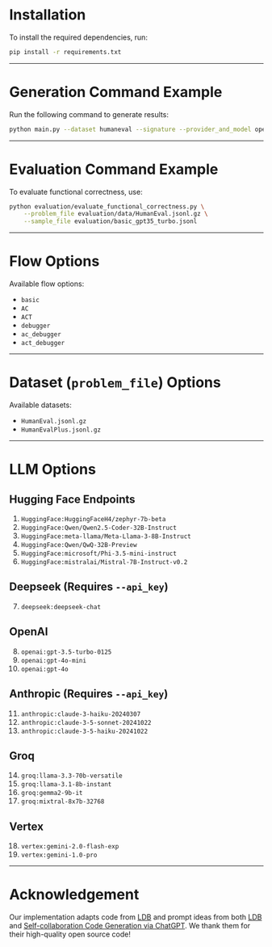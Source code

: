 # Installation

To install the required dependencies, run:

```sh
pip install -r requirements.txt
```

---

# Generation Command Example

Run the following command to generate results:

```sh
python main.py --dataset humaneval --signature --provider_and_model openai:gpt-3.5-turbo-0125 --flow basic --range full --output_path evaluation/basic_gpt35_turbo.jsonl
```

---

# Evaluation Command Example

To evaluate functional correctness, use:

```sh
python evaluation/evaluate_functional_correctness.py \
    --problem_file evaluation/data/HumanEval.jsonl.gz \
    --sample_file evaluation/basic_gpt35_turbo.jsonl
```

---

# Flow Options

Available flow options:

- `basic`
- `AC`
- `ACT`
- `debugger`
- `ac_debugger`
- `act_debugger`

---

# Dataset (`problem_file`) Options

Available datasets:

- `HumanEval.jsonl.gz`
- `HumanEvalPlus.jsonl.gz`

---

# LLM Options

## Hugging Face Endpoints

1. `HuggingFace:HuggingFaceH4/zephyr-7b-beta`
2. `HuggingFace:Qwen/Qwen2.5-Coder-32B-Instruct`
3. `HuggingFace:meta-llama/Meta-Llama-3-8B-Instruct`
4. `HuggingFace:Qwen/QwQ-32B-Preview`
5. `HuggingFace:microsoft/Phi-3.5-mini-instruct`
6. `HuggingFace:mistralai/Mistral-7B-Instruct-v0.2`

## Deepseek (Requires `--api_key`)

7. `deepseek:deepseek-chat`

## OpenAI

8. `openai:gpt-3.5-turbo-0125`
9. `openai:gpt-4o-mini`
10. `openai:gpt-4o`

## Anthropic (Requires `--api_key`)

11. `anthropic:claude-3-haiku-20240307`
12. `anthropic:claude-3-5-sonnet-20241022`
13. `anthropic:claude-3-5-haiku-20241022`

## Groq

14. `groq:llama-3.3-70b-versatile`
15. `groq:llama-3.1-8b-instant`
16. `groq:gemma2-9b-it`
17. `groq:mixtral-8x7b-32768`

## Vertex

18. `vertex:gemini-2.0-flash-exp`
19. `vertex:gemini-1.0-pro`

---

# Acknowledgement
Our implementation adapts code from [LDB](https://github.com/FloridSleeves/LLMDebugger) and prompt ideas from both [LDB](https://github.com/FloridSleeves/LLMDebugger) and [Self-collaboration Code Generation via ChatGPT](https://github.com/YihongDong/Self-collaboration-Code-Generation). We thank them for their high-quality open source code!